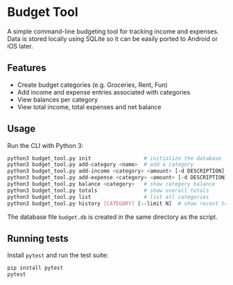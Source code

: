 # Budget Tool

A simple command-line budgeting tool for tracking income and expenses. Data is stored locally using SQLite so it can be easily ported to Android or iOS later.

## Features
- Create budget categories (e.g. Groceries, Rent, Fun)
- Add income and expense entries associated with categories
- View balances per category
- View total income, total expenses and net balance

## Usage
Run the CLI with Python 3:

```bash
python3 budget_tool.py init                 # initialize the database
python3 budget_tool.py add-category <name>  # add a category
python3 budget_tool.py add-income <category> <amount> [-d DESCRIPTION]
python3 budget_tool.py add-expense <category> <amount> [-d DESCRIPTION]
python3 budget_tool.py balance <category>   # show category balance
python3 budget_tool.py totals               # show overall totals
python3 budget_tool.py list                 # list all categories
python3 budget_tool.py history [CATEGORY] [--limit N]  # show recent transactions
```

The database file `budget.db` is created in the same directory as the script.

## Running tests

Install `pytest` and run the test suite:

```bash
pip install pytest
pytest
```
